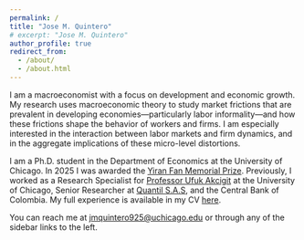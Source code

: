 ```yaml
---
permalink: /
title: "Jose M. Quintero"
# excerpt: "Jose M. Quintero"
author_profile: true
redirect_from: 
  - /about/
  - /about.html
---
```



I am a macroeconomist with a focus on development and economic growth. My research uses macroeconomic theory to study market frictions that are prevalent in developing economies—particularly labor informality—and how these frictions shape the behavior of workers and firms. I am especially interested in the interaction between labor markets and firm dynamics, and in the aggregate implications of these micro-level distortions.

I am a Ph.D. student in the Department of Economics at the University of Chicago. In 2025 I was awarded the [Yiran Fan Memorial Prize](https://www.chicagobooth.edu/phd/yiran-fan-memorial-conference). Previously, I worked as a Research Specialist for [Professor Ufuk Akcigit](https://www.ufukakcigit.com/) at the University of Chicago, Senior Researcher at [Quantil S.A.S](https://quantil.co/en/), and the Central Bank of Colombia. My full experience is available in my CV [here](/files/pdf/JMQ_CV.pdf). 


You can reach me at [jmquintero925@uchicago.edu](mailto:jmquintero925@uchicago.edu) or through any of the sidebar links to the left.
